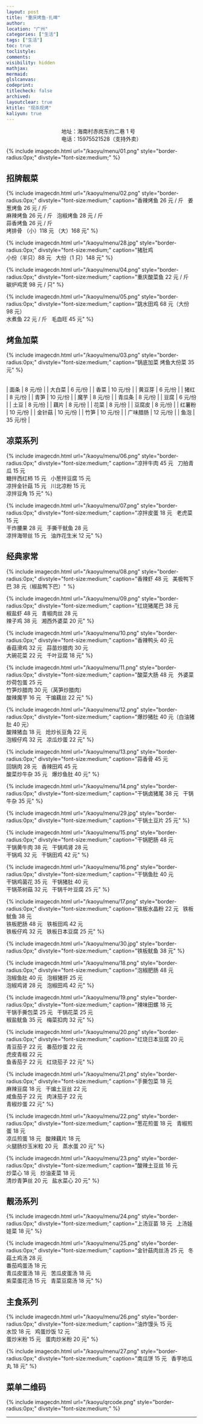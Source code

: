 ```yaml
---
layout: post
title: "重庆烤鱼·扎啤"
author:
location: "广州"
categories: ["生活"]
tags: ["生活"]
toc: true
toclistyle:
comments:
visibility: hidden
mathjax:
mermaid:
glslcanvas:
codeprint:
titlecheck: false
archived:
layoutclear: true
ktitle: "现杀现烤"
kaliyun: true
---
```


<div style="width: fit-content; margin-left: auto; margin-right: auto;">
地址：海南村赤岗东约二巷 1 号 <br/>
电话：15975521528（支持外卖）
</div>

{% include imagecdn.html url="/kaoyu/menu/01.png" style="border-radius:0px;" divstyle="font-size:medium;" %}

<div style="display:none;">
快捷跳转：
<ul>
<li><font style="font-size:1.2em;"><a href="#%E6%8B%9B%E7%89%8C%E9%9D%93%E8%8F%9C">招牌靓菜</a></font></li>
<li><font style="font-size:1.2em;"><a href="#%E7%83%A4%E9%B1%BC%E5%8A%A0%E8%8F%9C">烤鱼加菜</a></font></li>
<li><font style="font-size:1.2em;"><a href="#%E5%87%89%E8%8F%9C%E7%B3%BB%E5%88%97">凉菜系列</a></font></li>
<li><font style="font-size:1.2em;"><a href="#%E7%BB%8F%E5%85%B8%E5%AE%B6%E5%B8%B8">经典家常</a></font></li>
<li><font style="font-size:1.2em;"><a href="#%E9%9D%93%E6%B1%A4%E7%B3%BB%E5%88%97">靓汤系列</a></font></li>
<li><font style="font-size:1.2em;"><a href="#%E4%B8%BB%E9%A3%9F%E7%B3%BB%E5%88%97">主食系列</a></font></li>
</ul>
</div>


## 招牌靓菜

{% include imagecdn.html url="/kaoyu/menu/02.png" style="border-radius:0px;" divstyle="font-size:medium;"
caption="香辣烤鱼 26 元 / 斤 &nbsp; 姜葱烤鱼 26 元 / 斤<br/>麻辣烤鱼 26 元 / 斤 &nbsp; 泡椒烤鱼 28 元 / 斤<br/>蒜香烤鱼 26 元 / 斤<br/>烤排骨 （小）118 元 （大）168 元" %}

{% include imagecdn.html url="/kaoyu/menu/28.jpg" style="border-radius:0px;" divstyle="font-size:medium;"
caption="猪肚鸡<br/>小份（半只）88 元 &nbsp; 大份（1 只）148 元" %}

{% include imagecdn.html url="/kaoyu/menu/04.png" style="border-radius:0px;" divstyle="font-size:medium;"
caption="重庆酸菜鱼 22 元 / 斤<br/>碳炉鸡煲 98 元 / 只" %}

{% include imagecdn.html url="/kaoyu/menu/05.png" style="border-radius:0px;" divstyle="font-size:medium;"
caption="跳水田鸡 68 元（大份 98 元）<br/>水煮鱼 22 元 / 斤 &nbsp; 毛血旺 45 元" %}


## 烤鱼加菜

{% include imagecdn.html url="/kaoyu/menu/03.png" style="border-radius:0px;" divstyle="font-size:medium;"
caption="锅底加菜 烤鱼大份菜 35 元" %}

<table class="tablestyle" ntablew="3:3:1:3:3"></table>

| 面条 | 8 元/份 | | 大白菜 | 6 元/份 |
| 香菜 | 10 元/份 | | 黄豆芽 | 6 元/份 |
| 猪红 | 8 元/份 | | 青笋 | 10 元/份 |
| 魔芋 | 8 元/份 | | 青瓜条 | 8 元/份 |
| 豆腐 | 6 元/份 | | 土豆 | 8 元/份 |
| 藕片 | 8 元/份 | | 花菜 | 8 元/份 |
| 豆腐皮 | 8 元/份 | | 红薯粉 | 10 元/份 |
| 金针菇 | 10 元/份 | | 竹笋 | 10 元/份 |
| 广味腊肠 | 12 元/份 | | 鱼泡 | 35 元/份 |


## 凉菜系列

{% include imagecdn.html url="/kaoyu/menu/06.png" style="border-radius:0px;" divstyle="font-size:medium;"
caption="凉拌牛肉 45 元 &nbsp; 刀拍青瓜 15 元<br/>糖拌西红柿 15 元 &nbsp; 小葱拌豆腐 15 元<br/>凉拌金针菇 15 元 &nbsp; 川北凉粉 15 元<br/>凉拌豆角 15 元" %}

{% include imagecdn.html url="/kaoyu/menu/07.png" style="border-radius:0px;" divstyle="font-size:medium;"
caption="凉拌皮蛋 18 元 &nbsp; 老虎菜 15 元<br/>干炸腰果 28 元 &nbsp; 手撕干鱿鱼 28 元<br/>凉拌海带丝 15 元 &nbsp; 油炸花生米 12 元" %}


## 经典家常

{% include imagecdn.html url="/kaoyu/menu/08.png" style="border-radius:0px;" divstyle="font-size:medium;"
caption="香辣虾 48 元 &nbsp; 美极鸭下巴 38 元（椒盐鸭下巴）" %}

{% include imagecdn.html url="/kaoyu/menu/09.png" style="border-radius:0px;" divstyle="font-size:medium;"
caption="红烧猪尾巴 38 元<br/>椒盐虾 48 元 &nbsp; 青椒肉丝 28 元<br/>辣子鸡 38 元 &nbsp; 湘西外婆菜 20 元" %}

{% include imagecdn.html url="/kaoyu/menu/10.png" style="border-radius:0px;" divstyle="font-size:medium;"
caption="香辣鸭头 40 元<br/>香菇滑鸡 32 元 &nbsp; 蒜苗炒腊肉 30 元<br/>大碗花菜 22 元 &nbsp; 千叶豆腐 18 元" %}

{% include imagecdn.html url="/kaoyu/menu/11.png" style="border-radius:0px;" divstyle="font-size:medium;"
caption="酸菜大肠 48 元 &nbsp; 外婆菜炒荷包蛋 25 元<br/>竹笋炒腊肉 30 元（莴笋炒腊肉）<br/>酸辣魔芋 16 元 &nbsp; 干煸藕丝 22 元" %}

{% include imagecdn.html url="/kaoyu/menu/12.png" style="border-radius:0px;" divstyle="font-size:medium;"
caption="爆炒猪肚 40 元（白油猪肚 40 元）<br/>酸辣猪血 18 元 &nbsp; 炝炒长豆角 22 元<br/>泡椒仔鸡 32 元 &nbsp; 凉瓜炒蛋 22 元" %}

{% include imagecdn.html url="/kaoyu/menu/13.png" style="border-radius:0px;" divstyle="font-size:medium;"
caption="蒜香骨 45 元<br/>回锅肉 28 元 &nbsp; 香辣田鸡 45 元<br/>酸菜炒牛杂 35 元 &nbsp; 爆炒鱼肚 40 元" %}

{% include imagecdn.html url="/kaoyu/menu/14.png" style="border-radius:0px;" divstyle="font-size:medium;"
caption="干锅卤猪尾 38 元 &nbsp; 干锅牛杂 35 元" %}

{% include imagecdn.html url="/kaoyu/menu/29.jpg" style="border-radius:0px;" divstyle="font-size:medium;"
caption="干锅土豆片 25 元" %}

{% include imagecdn.html url="/kaoyu/menu/15.png" style="border-radius:0px;" divstyle="font-size:medium;"
caption="干锅肥肠 48 元<br/>干锅黄牛肉 38 元 &nbsp; 干锅鸡肾 28 元<br/>干锅鸡 32 元 &nbsp; 干锅田鸡 42 元" %}

{% include imagecdn.html url="/kaoyu/menu/16.png" style="border-radius:0px;" divstyle="font-size:medium;"
caption="干锅鱼肚 40 元<br/>干锅鸡菌花 35 元 &nbsp; 干锅猪肚 40 元<br/>干锅茶树菇 32 元 &nbsp; 干锅千叶豆腐 25 元" %}

{% include imagecdn.html url="/kaoyu/menu/17.png" style="border-radius:0px;" divstyle="font-size:medium;"
caption="铁板水晶粉 22 元 &nbsp; 铁板鱿鱼 38 元<br/>铁板肥肠 48 元 &nbsp; 铁板田鸡 42 元<br/>铁板仔鸡 32 元 &nbsp; 铁板日本豆腐 25 元" %}

{% include imagecdn.html url="/kaoyu/menu/30.jpg" style="border-radius:0px;" divstyle="font-size:medium;"
caption="铁板鱿鱼 38 元" %}

{% include imagecdn.html url="/kaoyu/menu/18.png" style="border-radius:0px;" divstyle="font-size:medium;"
caption="泡椒肥肠 48 元<br/>泡椒鱼肚 40 元 &nbsp; 泡椒猪肝 25 元<br/>泡椒鸡肾 28 元 &nbsp; 泡椒田鸡 42 元" %}

{% include imagecdn.html url="/kaoyu/menu/19.png" style="border-radius:0px;" divstyle="font-size:medium;"
caption="辣味田螺 18 元<br/>干锅手撕包菜 25 元 &nbsp; 干锅花菜 25 元<br/>椒盐鱿鱼 35 元 &nbsp; 梅菜扣肉 32 元" %}

{% include imagecdn.html url="/kaoyu/menu/20.png" style="border-radius:0px;" divstyle="font-size:medium;"
caption="红烧日本豆腐 20 元<br/>青豆茄子 22 元 &nbsp; 番茄炒蛋 22 元<br/>虎皮青椒 22 元<br/>鱼香茄子 22 元 &nbsp; 红烧茄子 22 元" %}

{% include imagecdn.html url="/kaoyu/menu/21.png" style="border-radius:0px;" divstyle="font-size:medium;"
caption="手撕包菜 18 元<br/>麻辣豆腐 18 元 &nbsp; 干煸土豆丝 22 元<br/>咸鱼茄子 22 元 &nbsp; 肉沫茄子 22 元<br/>青椒炒蛋 22 元" %}

{% include imagecdn.html url="/kaoyu/menu/22.png" style="border-radius:0px;" divstyle="font-size:medium;"
caption="葱花煎蛋 18 元 &nbsp; 青椒煎蛋 18 元<br/>凉瓜煎蛋 18 元 &nbsp; 酸辣藕片 18 元<br/>火腿肠炒玉米粒 20 元 &nbsp; 蒸水蛋 20 元" %}

{% include imagecdn.html url="/kaoyu/menu/23.png" style="border-radius:0px;" divstyle="font-size:medium;"
caption="酸辣土豆丝 16 元<br/>炒菜心 18 元 &nbsp; 炒油麦菜 18 元<br/>清炒青笋丝 20 元 &nbsp; 盐水菜心 20 元" %}


## 靓汤系列

{% include imagecdn.html url="/kaoyu/menu/24.png" style="border-radius:0px;" divstyle="font-size:medium;"
caption="上汤豆苗 18 元 &nbsp; 上汤娃娃菜 18 元" %}

{% include imagecdn.html url="/kaoyu/menu/25.png" style="border-radius:0px;" divstyle="font-size:medium;"
caption="金针菇肉丝汤 25 元 &nbsp; 冬菇土鸡汤 28 元<br/>番茄鸡蛋汤 18 元<br/>青瓜皮蛋汤 18 元 &nbsp; 苦瓜皮蛋汤 18 元<br/>紫菜蛋花汤 15 元 &nbsp; 青菜豆腐汤 18 元" %}


## 主食系列

{% include imagecdn.html url="/kaoyu/menu/26.png" style="border-radius:0px;" divstyle="font-size:medium;"
caption="油炸馒头 15 元<br/>水饺 18 元 &nbsp; 鸡蛋炒饭 12 元<br/>蛋炒米粉 15 元 &nbsp; 蛋肉炒米粉 20 元" %}

{% include imagecdn.html url="/kaoyu/menu/27.png" style="border-radius:0px;" divstyle="font-size:medium;"
caption="南瓜饼 15 元 &nbsp; 香芋地瓜丸 18 元" %}


## 菜单二维码

{% include imagecdn.html url="/kaoyu/qrcode.png" style="border-radius:0px;" divstyle="font-size:medium;" %}



<hr class='reviewline'/>
<p class='reviewtip'><script type='text/javascript' src='{% include relref.html url="/assets/reviewjs/blogs/2022-05-04-kaoyu-menu.md.js" %}'></script></p>
